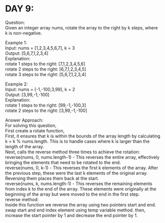 # DAY 9:
Question:<br/>
Given an integer array nums, rotate the array to the right by k steps, where k is non-negative.<br/>

Example 1:<br/>
Input: nums = [1,2,3,4,5,6,7], k = 3<br/>
Output: [5,6,7,1,2,3,4]<br/>
Explanation:<br/>
rotate 1 steps to the right: [7,1,2,3,4,5,6]<br/>
rotate 2 steps to the right: [6,7,1,2,3,4,5]<br/>
rotate 3 steps to the right: [5,6,7,1,2,3,4]<br/>

Example 2:<br/>
Input: nums = [-1,-100,3,99], k = 2<br/>
Output: [3,99,-1,-100]<br/>
Explanation: <br/>
rotate 1 steps to the right: [99,-1,-100,3]<br/>
rotate 2 steps to the right: [3,99,-1,-100]<br/>


Answer Approach:<br/>
For solving this question,<br/>
First create a rotate function,<br/>
First, it ensures that k is within the bounds of the array length by calculating k = k % nums.length. This is to handle cases where k is larger than the length of the array.<br/>
Next, calls the reverse method three times to achieve the rotation:<br/>
reverse(nums, 0, nums.length-1) - This reverses the entire array, effectively bringing the elements that need to be rotated to the end.<br/>
reverse(nums, 0, k-1) - This reverses the first k elements of the array. After the previous step, these were the last k elements of the original array. Reversing them places them back at the start.<br/>
reverse(nums, k, nums.length-1) - This reverses the remaining elements from index k to the end of the array. These elements were originally at the beginning of the array but were moved to the end in the first step.
<br/>
reverse method:<br/>
Inside this function we reverse the array using two pointers start and end.
swap start and end index element using temp variable method.
then, increase the start pointer by 1 and decrease the end pointer by 1.